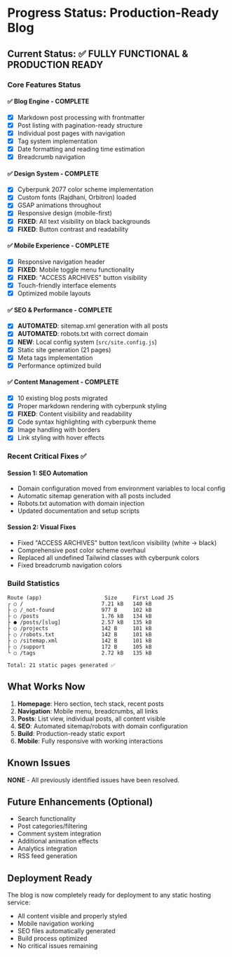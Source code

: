 # Progress Status: Production-Ready Blog

## Current Status: ✅ FULLY FUNCTIONAL & PRODUCTION READY

### Core Features Status

#### ✅ **Blog Engine** - COMPLETE
- [x] Markdown post processing with frontmatter
- [x] Post listing with pagination-ready structure
- [x] Individual post pages with navigation
- [x] Tag system implementation
- [x] Date formatting and reading time estimation
- [x] Breadcrumb navigation

#### ✅ **Design System** - COMPLETE
- [x] Cyberpunk 2077 color scheme implementation
- [x] Custom fonts (Rajdhani, Orbitron) loaded
- [x] GSAP animations throughout
- [x] Responsive design (mobile-first)
- [x] **FIXED**: All text visibility on black backgrounds
- [x] **FIXED**: Button contrast and readability

#### ✅ **Mobile Experience** - COMPLETE
- [x] Responsive navigation header
- [x] **FIXED**: Mobile toggle menu functionality
- [x] **FIXED**: "ACCESS ARCHIVES" button visibility
- [x] Touch-friendly interface elements
- [x] Optimized mobile layouts

#### ✅ **SEO & Performance** - COMPLETE
- [x] **AUTOMATED**: sitemap.xml generation with all posts
- [x] **AUTOMATED**: robots.txt with correct domain
- [x] **NEW**: Local config system (`src/site.config.js`)
- [x] Static site generation (21 pages)
- [x] Meta tags implementation
- [x] Performance optimized build

#### ✅ **Content Management** - COMPLETE
- [x] 10 existing blog posts migrated
- [x] Proper markdown rendering with cyberpunk styling
- [x] **FIXED**: Content visibility and readability
- [x] Code syntax highlighting with cyberpunk theme
- [x] Image handling with borders
- [x] Link styling with hover effects

### Recent Critical Fixes ✅

#### **Session 1**: SEO Automation
- Domain configuration moved from environment variables to local config
- Automatic sitemap generation with all posts included
- Robots.txt automation with domain injection
- Updated documentation and setup scripts

#### **Session 2**: Visual Fixes
- Fixed "ACCESS ARCHIVES" button text/icon visibility (white → black)
- Comprehensive post color scheme overhaul
- Replaced all undefined Tailwind classes with cyberpunk colors
- Fixed breadcrumb navigation colors

### Build Statistics
```
Route (app)                    Size     First Load JS
┌ ○ /                         7.21 kB   140 kB
├ ○ /_not-found               977 B     102 kB  
├ ○ /posts                    1.76 kB   134 kB
├ ● /posts/[slug]             2.57 kB   135 kB
├ ○ /projects                 142 B     101 kB
├ ○ /robots.txt               142 B     101 kB
├ ○ /sitemap.xml              142 B     101 kB
├ ○ /support                  172 B     105 kB
└ ○ /tags                     2.72 kB   135 kB

Total: 21 static pages generated ✅
```

## What Works Now
1. **Homepage**: Hero section, tech stack, recent posts
2. **Navigation**: Mobile menu, breadcrumbs, all links
3. **Posts**: List view, individual posts, all content visible
4. **SEO**: Automated sitemap/robots with domain configuration
5. **Build**: Production-ready static export
6. **Mobile**: Fully responsive with working interactions

## Known Issues
**NONE** - All previously identified issues have been resolved.

## Future Enhancements (Optional)
- Search functionality
- Post categories/filtering
- Comment system integration
- Additional animation effects
- Analytics integration
- RSS feed generation

## Deployment Ready
The blog is now completely ready for deployment to any static hosting service:
- All content visible and properly styled
- Mobile navigation working
- SEO files automatically generated
- Build process optimized
- No critical issues remaining 